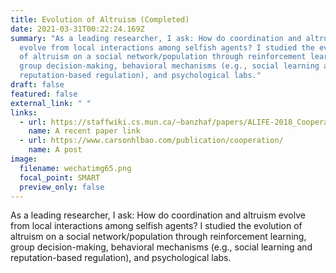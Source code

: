```yaml
---
title: Evolution of Altruism (Completed)
date: 2021-03-31T00:22:24.169Z
summary: "As a leading researcher, I ask: How do coordination and altruism
  evolve from local interactions among selfish agents? I studied the evolution
  of altruism on a social network/population through reinforcement learning,
  group decision-making, behavioral mechanisms (e.g., social learning and
  reputation-based regulation), and psychological labs."
draft: false
featured: false
external_link: " "
links:
  - url: https://staffwiki.cs.mun.ca/~banzhaf/papers/ALIFE-2018_Cooperation.pdf
    name: A recent paper link
  - url: https://www.carsonhlbao.com/publication/cooperation/
    name: A post
image:
  filename: wechatimg65.png
  focal_point: SMART
  preview_only: false
---
```

As a leading researcher, I ask: How do coordination and altruism evolve from local interactions among selfish agents? I studied the evolution of altruism on a social network/population through reinforcement learning, group decision-making, behavioral mechanisms (e.g., social learning and reputation-based regulation), and psychological labs.